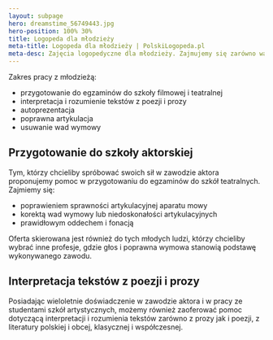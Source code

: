 ```yaml
---
layout: subpage
hero: dreamstime_56749443.jpg
hero-position: 100% 30%
title: Logopeda dla młodzieży
meta-title: Logopeda dla młodzieży | PolskiLogopeda.pl
meta-desc: Zajęcia logopedyczne dla młodzieży. Zajmujemy się zarówno wadami wymowy np. seplenieniem, jak i pracą nad poprawną polszczyzną, czy rozumieniem poezji i prozy.
---
```


Zakres pracy z młodzieżą:

- przygotowanie do egzaminów do szkoły filmowej i teatralnej
- interpretacja i rozumienie tekstów z poezji i prozy
- autoprezentacja
- poprawna artykulacja
- usuwanie wad wymowy 

## Przygotowanie do szkoły aktorskiej

Tym, którzy chcieliby spróbować swoich sił w zawodzie aktora proponujemy pomoc w&nbsp;przygotowaniu 
do egzaminów do szkół teatralnych. Zajmiemy się:

- poprawieniem sprawności artykulacyjnej aparatu mowy
- korektą wad wymowy lub niedoskonałości artykulacyjnych
- prawidłowym  oddechem i fonacją

Oferta skierowana jest również do tych młodych ludzi, którzy chcieliby wybrać inne profesje, gdzie 
głos i poprawna wymowa stanowią podstawę wykonywanego zawodu.
 
## Interpretacja tekstów z poezji i prozy

Posiadając wieloletnie doświadczenie w zawodzie aktora i w pracy ze studentami szkół artystycznych, 
możemy również zaoferować pomoc dotyczącą interpretacji i rozumienia tekstów zarówno z prozy jak i poezji, 
z literatury polskiej i obcej, klasycznej i współczesnej.
 





